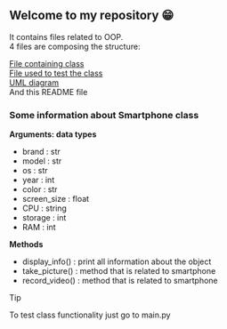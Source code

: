 ## Welcome to my repository 😁

It contains files related to OOP.<br>
4 files are composing the structure:<br>

[File containing class](smartphone.py)<br>
[File used to test the class](main.py)<br>
[UML diagram](UML_diagram.png)<br>
And this README file<br>

### Some information about Smartphone class
**Arguments: data types**
- brand : str
- model : str
- os : str
- year : int
- color : str
- screen_size : float
- CPU : string
- storage : int
- RAM : int

**Methods**
- display_info() : print all information about the object
- take_picture() : method that is related to smartphone
- record_video() : method that is related to smartphone

> [!TIP]
> To test class functionality just go to main.py